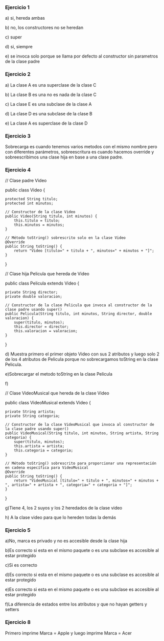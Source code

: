 ### Ejercicio 1
a) si, hereda ambas

b) no, los constructores no se heredan

c) super

d) si, siempre

e) se invoca solo porque se llama por defecto al constructor sin parametros de la clase padre

### Ejercicio 2
a) La clase A es una superclase de la clase C

b) La clase B es una no es nada de la clase C

c) La clase E es una subclase de la clase A

d) La clase D es una subclase de la clase B

e) La clase A es superclase de la clase D

### Ejercicio 3
Sobrecarga es cuando tenemos varios metodos con el mismo nombre pero con diferentes parámetros, sobreescritura es cuando hacemos override y sobreescribimos una clase hija en base a una clase padre.

### Ejercicio 4

// Clase padre Video

public class Video {

    protected String titulo;
    protected int minutos;

    // Constructor de la clase Video
    public Video(String titulo, int minutos) {
        this.titulo = titulo;
        this.minutos = minutos;
    }

    // Método toString() sobrescrito solo en la clase Video
    @Override
    public String toString() {
        return "Video [titulo=" + titulo + ", minutos=" + minutos + "]";
    }
}

// Clase hija Pelicula que hereda de Video

public class Pelicula extends Video {

    private String director;
    private double valoracion;

    // Constructor de la clase Pelicula que invoca al constructor de la clase padre usando super()
    public Pelicula(String titulo, int minutos, String director, double valoracion) {
        super(titulo, minutos);
        this.director = director;
        this.valoracion = valoracion;
    }

}

d) Muestra primero el primer objeto Video con sus 2 atributos y luego solo 2 de los 4 atributos de Pelicula porque no sobrecargamos toString en la clase Pelicula.

e)Sobrecargar el metodo toString en la clase Pelicula

f)

// Clase VideoMusical que hereda de la clase Video

public class VideoMusical extends Video {

    private String artista;
    private String categoria;

    // Constructor de la clase VideoMusical que invoca al constructor de la clase padre usando super()
    public VideoMusical(String titulo, int minutos, String artista, String categoria) {
        super(titulo, minutos);
        this.artista = artista;
        this.categoria = categoria;
    }

    // Método toString() sobrescrito para proporcionar una representación en cadena específica para VideoMusical
    @Override
    public String toString() {
        return "VideoMusical [titulo=" + titulo + ", minutos=" + minutos + ", artista=" + artista + ", categoria=" + categoria + "]";
    }
}

g)Tiene 4, los 2 suyos y los 2 heredados de la clase video

h) A la clase video para que lo hereden todas la demás

### Ejercicio 5

a)No, marca es privado y no es accesible desde la clase hija

b)Es correcto si esta en el mismo paquete o es una subclase es accesible al estar protegido

c)Si es correcto

d)Es correcto si esta en el mismo paquete o es una subclase es accesible al estar protegido

e)Es correcto si esta en el mismo paquete o es una subclase es accesible al estar protegido

f)La diferencia de estados entre los atributos y que no hayan getters y setters

### Ejercicio 8

Primero imprime Marca = Apple y luego imprime Marca = Acer





